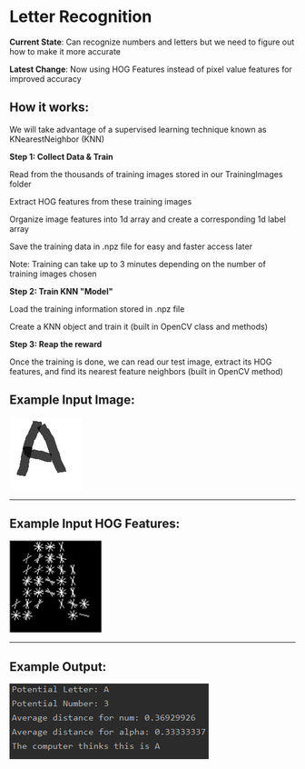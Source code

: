 # Letter Recognition
<div>
<p> <b>Current State</b>: Can recognize numbers and letters but we need to figure out how to make it more accurate</p>
</div>

<div>
<p><strong>Latest Change</strong>: Now using HOG Features instead of pixel value features for improved accuracy </p>
</div>
 
How it works:
-------------
<h> We will take advantage of a supervised learning technique known as KNearestNeighbor (KNN) <h>
 
<b>Step 1: Collect Data & Train </b>
 <div>
   <p>Read from the thousands of training images stored in our TrainingImages folder</p> 
   <p>Extract HOG features from these training images <p> 
   <p>Organize image features into 1d array and create a corresponding 1d label array <p>
   <p>Save the training data in .npz file for easy and faster access later <p>
   <p>Note: Training can take up to 3 minutes depending on the number of training images chosen</p>
 </div>
<b>Step 2: Train KNN "Model" </b>
<div>
   <p>Load the training information stored in .npz file</p>
   <p>Create a KNN object and train it (built in OpenCV class and methods) </p>
</div>
<b>Step 3: Reap the reward </b>
 <div>
  <p>Once the training is done, we can read our test image, extract its HOG features, and find its nearest feature neighbors (built in OpenCV method) <p>
 </div>


 <b> Example Input Image: </b> 
-------------

![](TestImage/A.png) 

-------------
<b> Example Input HOG Features: </b>
-------------


![](A_HOG.png)

-------------
<b> Example Output: </b> 
-------------

![](example_output.png)
